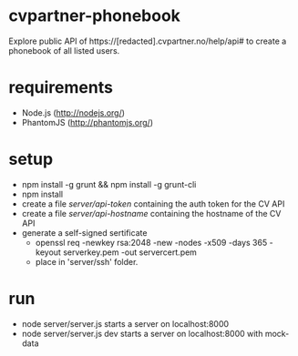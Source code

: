 cvpartner-phonebook
===================

Explore public API of https://[redacted].cvpartner.no/help/api# to create
a phonebook of all listed users.

requirements
============
- Node.js (http://nodejs.org/)
- PhantomJS (http://phantomjs.org/)

setup
=====
- npm install -g grunt && npm install -g grunt-cli
- npm install
- create a file *server/api-token* containing the auth token for the CV API
- create a file *server/api-hostname* containing the hostname of the CV API
- generate a self-signed sertificate
  - openssl req -newkey rsa:2048 -new -nodes -x509 -days 365 -keyout serverkey.pem -out servercert.pem
  - place in 'server/ssh' folder.

run
===
- node server/server.js starts a server on localhost:8000
- node server/server.js dev starts a server on localhost:8000 with mock-data
